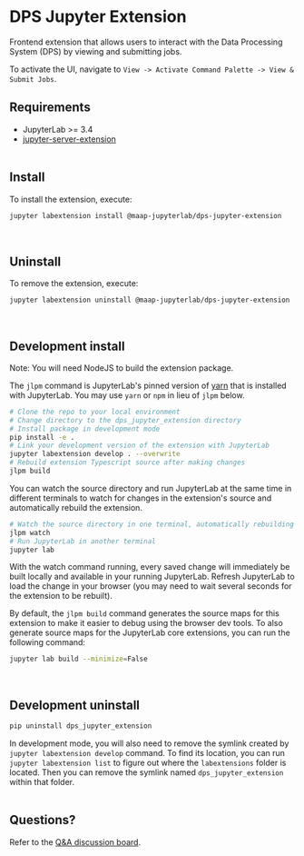 # DPS Jupyter Extension

Frontend extension that allows users to interact with the Data Processing System (DPS) by viewing and submitting jobs.  

To activate the UI, navigate to `View -> Activate Command Palette -> View & Submit Jobs`.
&nbsp;
## Requirements

- JupyterLab >= 3.4
- [jupyter-server-extension](https://github.com/MAAP-Project/jupyter-server-extension)  
&nbsp;
## Install

To install the extension, execute:

```bash
jupyter labextension install @maap-jupyterlab/dps-jupyter-extension
```  
&nbsp;
## Uninstall

To remove the extension, execute:

```bash
jupyter labextension uninstall @maap-jupyterlab/dps-jupyter-extension
```  
&nbsp;
## Development install

Note: You will need NodeJS to build the extension package.

The `jlpm` command is JupyterLab's pinned version of
[yarn](https://yarnpkg.com/) that is installed with JupyterLab. You may use
`yarn` or `npm` in lieu of `jlpm` below.

```bash
# Clone the repo to your local environment
# Change directory to the dps_jupyter_extension directory
# Install package in development mode
pip install -e .
# Link your development version of the extension with JupyterLab
jupyter labextension develop . --overwrite
# Rebuild extension Typescript source after making changes
jlpm build
```

You can watch the source directory and run JupyterLab at the same time in different terminals to watch for changes in the extension's source and automatically rebuild the extension.

```bash
# Watch the source directory in one terminal, automatically rebuilding when needed
jlpm watch
# Run JupyterLab in another terminal
jupyter lab
```

With the watch command running, every saved change will immediately be built locally and available in your running JupyterLab. Refresh JupyterLab to load the change in your browser (you may need to wait several seconds for the extension to be rebuilt).

By default, the `jlpm build` command generates the source maps for this extension to make it easier to debug using the browser dev tools. To also generate source maps for the JupyterLab core extensions, you can run the following command:

```bash
jupyter lab build --minimize=False
```  
&nbsp;
## Development uninstall

```bash
pip uninstall dps_jupyter_extension
```

In development mode, you will also need to remove the symlink created by `jupyter labextension develop`
command. To find its location, you can run `jupyter labextension list` to figure out where the `labextensions`
folder is located. Then you can remove the symlink named `dps_jupyter_extension` within that folder.  
&nbsp;
## Questions?
Refer to the [Q&A discussion board](https://github.com/MAAP-Project/dps-jupyter-extension/discussions).
